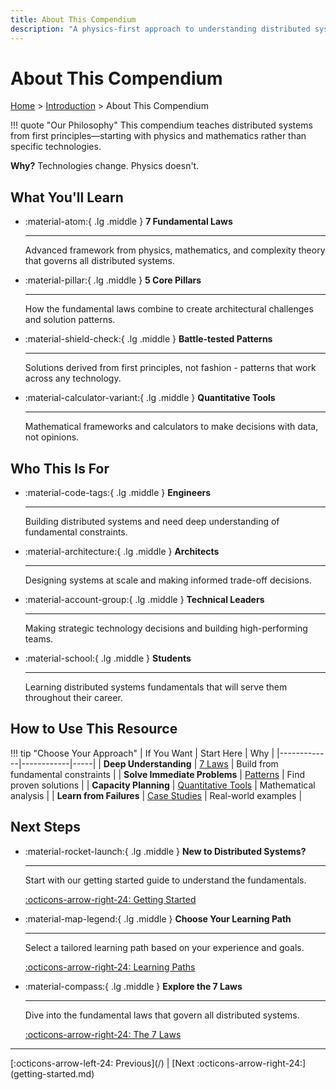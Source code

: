 ```yaml
---
title: About This Compendium
description: "A physics-first approach to understanding distributed systems"
---
```


# About This Compendium

[Home](/) > [Introduction](/introduction/) > About This Compendium

!!! quote "Our Philosophy"
 This compendium teaches distributed systems from first principles—starting with physics and mathematics rather than specific technologies.

 **Why?** Technologies change. Physics doesn't.

## What You'll Learn

<div class="grid cards" markdown>

- :material-atom:{ .lg .middle } **7 Fundamental Laws**

    ---

    Advanced framework from physics, mathematics, and complexity theory that governs all distributed systems.

- :material-pillar:{ .lg .middle } **5 Core Pillars**

    ---

    How the fundamental laws combine to create architectural challenges and solution patterns.

- :material-shield-check:{ .lg .middle } **Battle-tested Patterns**

    ---

    Solutions derived from first principles, not fashion - patterns that work across any technology.

- :material-calculator-variant:{ .lg .middle } **Quantitative Tools**

    ---

    Mathematical frameworks and calculators to make decisions with data, not opinions.

</div>

## Who This Is For

<div class="grid cards" markdown>

- :material-code-tags:{ .lg .middle } **Engineers**

    ---

    Building distributed systems and need deep understanding of fundamental constraints.

- :material-architecture:{ .lg .middle } **Architects**

    ---

    Designing systems at scale and making informed trade-off decisions.

- :material-account-group:{ .lg .middle } **Technical Leaders**

    ---

    Making strategic technology decisions and building high-performing teams.

- :material-school:{ .lg .middle } **Students**

    ---

    Learning distributed systems fundamentals that will serve them throughout their career.

</div>

## How to Use This Resource

!!! tip "Choose Your Approach"
| If You Want | Start Here | Why |
 |-------------|------------|-----|
 | **Deep Understanding** | [7 Laws](../part1-axioms/) | Build from fundamental constraints |
 | **Solve Immediate Problems** | [Patterns](../patterns/) | Find proven solutions |
 | **Capacity Planning** | [Quantitative Tools](../quantitative/) | Mathematical analysis |
 | **Learn from Failures** | [Case Studies](../case-studies/) | Real-world examples |


## Next Steps

<div class="grid cards" markdown>

- :material-rocket-launch:{ .lg .middle } **New to Distributed Systems?**

    ---

    Start with our getting started guide to understand the fundamentals.

    [:octicons-arrow-right-24: Getting Started](getting-started.md)

- :material-map-legend:{ .lg .middle } **Choose Your Learning Path**

    ---

    Select a tailored learning path based on your experience and goals.

    [:octicons-arrow-right-24: Learning Paths](learning-paths.md)

- :material-compass:{ .lg .middle } **Explore the 7 Laws**

    ---

    Dive into the fundamental laws that govern all distributed systems.

    [:octicons-arrow-right-24: The 7 Laws](/part1-axioms)

</div>

---

<div class="nav-footer" markdown>
[:octicons-arrow-left-24: Previous](/) | [Next :octicons-arrow-right-24:](getting-started.md)
</div>